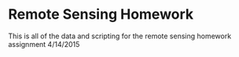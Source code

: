 # Remote Sensing Homework

This is all of the data and scripting for the remote sensing homework assignment 4/14/2015
